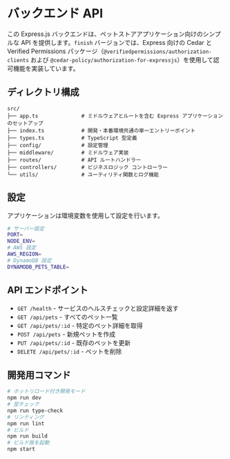 # バックエンド API

この Express.js バックエンドは、ペットストアアプリケーション向けのシンプルな API を提供します。`finish` バージョンでは、Express 向けの Cedar と Verified Permissions パッケージ（`@verifiedpermissions/authorization-clients` および `@cedar-policy/authorization-for-expressjs`）を使用して認可機能を実装しています。

## ディレクトリ構成

```
src/
├── app.ts              # ミドルウェアとルートを含む Express アプリケーションのセットアップ
├── index.ts            # 開発・本番環境共通の単一エントリーポイント
├── types.ts            # TypeScript 型定義
├── config/             # 設定管理
├── middleware/         # ミドルウェア実装
├── routes/             # API ルートハンドラー
├── controllers/        # ビジネスロジック コントローラー
└── utils/              # ユーティリティ関数とログ機能
```

## 設定

アプリケーションは環境変数を使用して設定を行います。

```bash
# サーバー設定
PORT=
NODE_ENV=
# AWS 設定
AWS_REGION=
# DynamoDB 設定
DYNAMODB_PETS_TABLE=
```

## API エンドポイント

- `GET /health` - サービスのヘルスチェックと設定詳細を返す
- `GET /api/pets` - すべてのペット一覧
- `GET /api/pets/:id` - 特定のペット詳細を取得
- `POST /api/pets` - 新規ペットを作成
- `PUT /api/pets/:id` - 既存のペットを更新
- `DELETE /api/pets/:id` - ペットを削除


## 開発用コマンド

```bash
# ホットリロード付き開発モード
npm run dev
# 型チェック
npm run type-check
# リンティング
npm run lint
# ビルド
npm run build
# ビルド版を起動
npm start
```